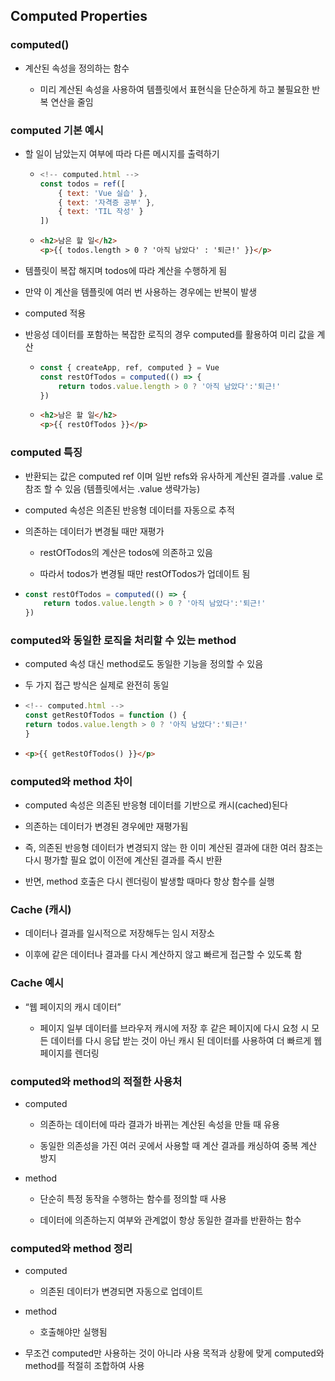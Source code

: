 ## Computed Properties

### computed()

- 계산된 속성을 정의하는 함수
  
  - 미리 계산된 속성을 사용하여 템플릿에서 표현식을 단순하게 하고 불필요한 반복 연산을 줄임

### computed 기본 예시

- 할 일이 남았는지 여부에 따라 다른 메시지를 출력하기
  
  - ```javascript
    <!-- computed.html -->
    const todos = ref([        
        { text: 'Vue 실습' },
        { text: '자격증 공부' },
        { text: 'TIL 작성' }
    ])
    ```
    
  - ```html
    <h2>남은 할 일</h2>
    <p>{{ todos.length > 0 ? '아직 남았다' : '퇴근!' }}</p>
    ```
    
- 템플릿이 복잡 해지며 todos에 따라 계산을 수행하게 됨
  
- 만약 이 계산을 템플릿에 여러 번 사용하는 경우에는 반복이 발생
  
- computed 적용
  
- 반응성 데이터를 포함하는 복잡한 로직의 경우 computed를 활용하여 미리 값을 계산
  
  - ```javascript
    const { createApp, ref, computed } = Vue
    const restOfTodos = computed(() => {
        return todos.value.length > 0 ? '아직 남았다':'퇴근!'
    })
    ```
    
  - ```html
    <h2>남은 할 일</h2>
    <p>{{ restOfTodos }}</p>
    ```
    

### computed 특징

- 반환되는 값은 computed ref 이며 일반 refs와 유사하게 계산된 결과를 .value 로 참조 할 수 있음 (템플릿에서는 .value 생략가능)
  
- computed 속성은 의존된 반응형 데이터를 자동으로 추적
  
- 의존하는 데이터가 변경될 때만 재평가
  
  - restOfTodos의 계산은 todos에 의존하고 있음
    
  - 따라서 todos가 변경될 때만 restOfTodos가 업데이트 됨
    
- ```javascript
  const restOfTodos = computed(() => {
      return todos.value.length > 0 ? '아직 남았다':'퇴근!'
  })
  ```
  

### computed와 동일한 로직을 처리할 수 있는 method

- computed 속성 대신 method로도 동일한 기능을 정의할 수 있음
  
- 두 가지 접근 방식은 실제로 완전히 동일
  
- ```javascript
  <!-- computed.html -->
  const getRestOfTodos = function () {
  return todos.value.length > 0 ? '아직 남았다':'퇴근!'
  }
  ```
  
- ```html
  <p>{{ getRestOfTodos() }}</p>
  ```
  

### computed와 method 차이

- computed 속성은 의존된 반응형 데이터를 기반으로 캐시(cached)된다
  
- 의존하는 데이터가 변경된 경우에만 재평가됨
  
- 즉, 의존된 반응형 데이터가 변경되지 않는 한 이미 계산된 결과에 대한 여러 참조는 다시 평가할 필요 없이 이전에 계산된 결과를 즉시 반환
  
- 반면, method 호출은 다시 렌더링이 발생할 때마다 항상 함수를 실행
  

### Cache (캐시)

- 데이터나 결과를 일시적으로 저장해두는 임시 저장소
  
- 이후에 같은 데이터나 결과를 다시 계산하지 않고 빠르게 접근할 수 있도록 함
  

### Cache 예시

- “웹 페이지의 캐시 데이터”
  
  - 페이지 일부 데이터를 브라우저 캐시에 저장 후 같은 페이지에 다시 요청 시 모든 데이터를 다시 응답 받는 것이 아닌 캐시 된 데이터를 사용하여 더 빠르게 웹 페이지를 렌더링

### computed와 method의 적절한 사용처

- computed
  
  - 의존하는 데이터에 따라 결과가 바뀌는 계산된 속성을 만들 때 유용
    
  - 동일한 의존성을 가진 여러 곳에서 사용할 때 계산 결과를 캐싱하여 중복 계산 방지
    
- method
  
  - 단순히 특정 동작을 수행하는 함수를 정의할 때 사용
    
  - 데이터에 의존하는지 여부와 관계없이 항상 동일한 결과를 반환하는 함수
    

### computed와 method 정리

- computed
  
  - 의존된 데이터가 변경되면 자동으로 업데이트
- method
  
  - 호출해야만 실행됨
- 무조건 computed만 사용하는 것이 아니라 사용 목적과 상황에 맞게
  computed와 method를 적절히 조합하여 사용
